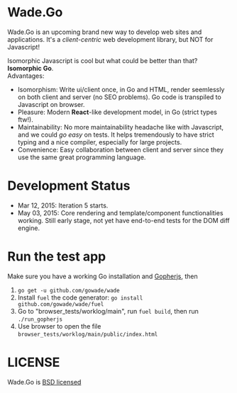 # Wade.Go
Wade.Go is an upcoming brand new way to develop web sites and applications.
It's a *client-centric* web development library, but NOT for Javascript!

Isomorphic Javascript is cool but what could be better than that? **Isomorphic Go**.  
Advantages:
* Isomorphism: Write ui/client once, in Go and HTML, render seemlessly on both client and server (no SEO problems). Go code is transpiled to Javascript on browser.
* Pleasure: Modern **React**-like development model, in Go (strict types ftw!).
* Maintainability: No more maintainability headache like with Javascript, and we could *go easy* on tests.
It helps tremendously to have strict typing and a nice compiler, especially for large projects.
* Convenience: Easy collaboration between client and server since they use the same great programming language.

# Development Status
* Mar 12, 2015: Iteration 5 starts.
* May 03, 2015: Core rendering and template/component functionalities working. Still early stage, not yet have end-to-end tests for the DOM diff engine.

# Run the test app
Make sure you have a working Go installation and [Gopherjs](https://github.com/gopherjs/gopherjs), then

1. `go get -u github.com/gowade/wade`
2. Install `fuel` the code generator: `go install github.com/gowade/wade/fuel`
3. Go to "browser_tests/worklog/main", run `fuel build`, then run `./run_gopherjs`
4. Use browser to open the file `browser_tests/worklog/main/public/index.html`

# LICENSE
Wade.Go is [BSD licensed](https://github.com/gowade/wade/blob/master/LICENSE)
